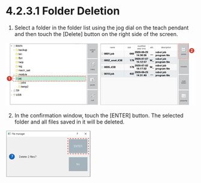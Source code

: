 # 4.2.3.1 Folder Deletion

1.	Select a folder in the folder list using the jog dial on the teach pendant and then touch the \[Delete\] button on the right side of the screen.

![](../../../.gitbook/assets/image%20%28321%29.png)

2.	In the confirmation window, touch the \[ENTER\] button. The selected folder and all files saved in it will be deleted.

![](../../../.gitbook/assets/image%20%28363%29.png)



